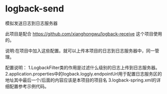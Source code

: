 # logback-send
模拟发送日志到日志服务器

此项目是配合 https://github.com/xianghongwu/logback-receive 这个项目使用的。

说明:在项目中加入这些配置。就可以上传本项目的日志到日志服务器中，同一管理。

配置说明：
1.LogbackFilter类的作用是过滤什么级别的日志上传到日志服务器。
2.application.properties中的logback.loggly.endpointUrl用于配置日志服务区的地址其中最后一个/后面的内容应该是本项目的项目名
3.logback-spring.xml的详细配置参考示例代码。


